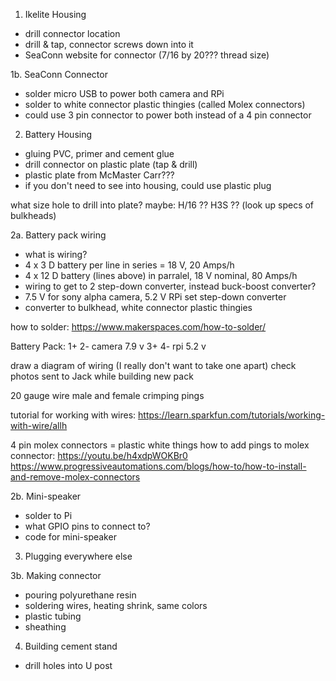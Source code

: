 1. Ikelite Housing
- drill connector location
- drill & tap, connector screws down into it
- SeaConn website for connector (7/16 by 20??? thread size)

1b. SeaConn Connector
- solder micro USB to power both camera and RPi 
- solder to white connector plastic thingies (called Molex connectors)
- could use 3 pin connector to power both instead of a 4 pin connector

2. Battery Housing
- gluing PVC, primer and cement glue
- drill connector on plastic plate (tap & drill)
- plastic plate from McMaster Carr???
- if you don't need to see into housing, could use plastic plug

what size hole to drill into plate?
maybe: H/16 ?? H3S ?? (look up specs of bulkheads)

2a. Battery pack wiring
- what is wiring?
- 4 x 3 D battery per line in series = 18 V, 20 Amps/h
- 4 x 12 D battery (lines above) in parralel, 18 V nominal, 80 Amps/h
- wiring to get to 2 step-down converter, instead buck-boost converter?
- 7.5 V for sony alpha camera, 5.2 V RPi set step-down converter
- converter to bulkhead, white connector plastic thingies 

how to solder: https://www.makerspaces.com/how-to-solder/

Battery Pack:
1+ 2- camera 7.9 v
3+ 4- rpi 5.2 v

draw a diagram of wiring (I really don't want to take one apart)
check photos sent to Jack while building new pack

20 gauge wire
male and female crimping pings

tutorial for working with wires: https://learn.sparkfun.com/tutorials/working-with-wire/allh

4 pin molex connectors = plastic white things
how to add pings to molex connector: https://youtu.be/h4xdpWOKBr0
https://www.progressiveautomations.com/blogs/how-to/how-to-install-and-remove-molex-connectors


2b. Mini-speaker

- solder to Pi
- what GPIO pins to connect to?
- code for mini-speaker

3. Plugging everywhere else

3b. Making connector
- pouring polyurethane resin
- soldering wires, heating shrink, same colors
- plastic tubing
- sheathing

4. Building cement stand
- drill holes into U post
